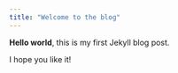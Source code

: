 ```yaml
---
title: "Welcome to the blog"
---
```


**Hello world**, this is my first Jekyll blog post.

I hope you like it!